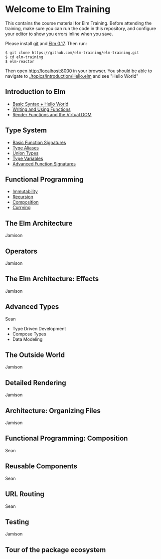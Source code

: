 # Welcome to Elm Training
This contains the course material for Elm Training. Before attending the training, make sure you can run the code in this repository, and configure your editor to show you errors inline when you save.

Please install [git](https://git-scm.com/downloads) and [Elm 0.17](http://elm-lang.org/install). Then run:

    $ git clone https://github.com/elm-training/elm-training.git
    $ cd elm-training
    $ elm-reactor

Then open [http://localhost:8000](http://localhost:8000) in your browser. You should be able to navigate to [./topics/introduction/Hello.elm](http://localhost:8000/topics/introduction/Hello.elm) and see "Hello World"

Introduction to Elm
-------------------
- [Basic Syntax + Hello World](./topics/Introduction/Hello.elm)
- [Writing and Using Functions](./topics/Introduction/Functions.elm)
- [Render Functions and the Virtual DOM](./topics/Introduction/RenderDOM.elm)

Type System
-----------
- [Basic Function Signatures](./topics/type-system/BasicFunctionSignatures.elm)
- [Type Aliases](./topics/type-system/TypeAliases.elm)
- [Union Types](./topics/type-system/UnionTypes.elm)
- [Type Variables](./topics/type-system/TypeVariables.elm)
- [Advanced Function Signatures](./topics/type-system/AdvancedFunctionSignatures.elm)

Functional Programming
----------------------
- [Immutability](./topics/Functional/Immutability.elm)
- [Recursion](./topics/Functional/Recursion.elm)
- [Composition](./topics/Functional/Composition.elm)
- [Currying](./topics/Functional/Currying.elm)

The Elm Architecture
--------------------
Jamison

Operators
---------
Jamison

The Elm Architecture: Effects
-----------------------------
Jamison

Advanced Types
-----------------------------
Sean
- Type Driven Development
- Compose Types
- Data Modeling

The Outside World
-----------------
Jamison

Detailed Rendering
------------------
Jamison

Architecture: Organizing Files
------------------------------
Jamison

Functional Programming: Composition
-----------------------------------
Sean

Reusable Components
-------------------
Sean

URL Routing
-----------
Sean

Testing
-------
Jamison

Tour of the package ecosystem
-----------------------------
